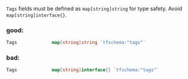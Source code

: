 `Tags` fields must be defined as `map[string]string` for type safety. Avoid `map[string]interface{}`.

### good:
```go
Tags             map[string]string `tfschema:"tags"`
```

### bad:
```go
Tags             map[string]interface{} `tfschema:"tags"`
```
